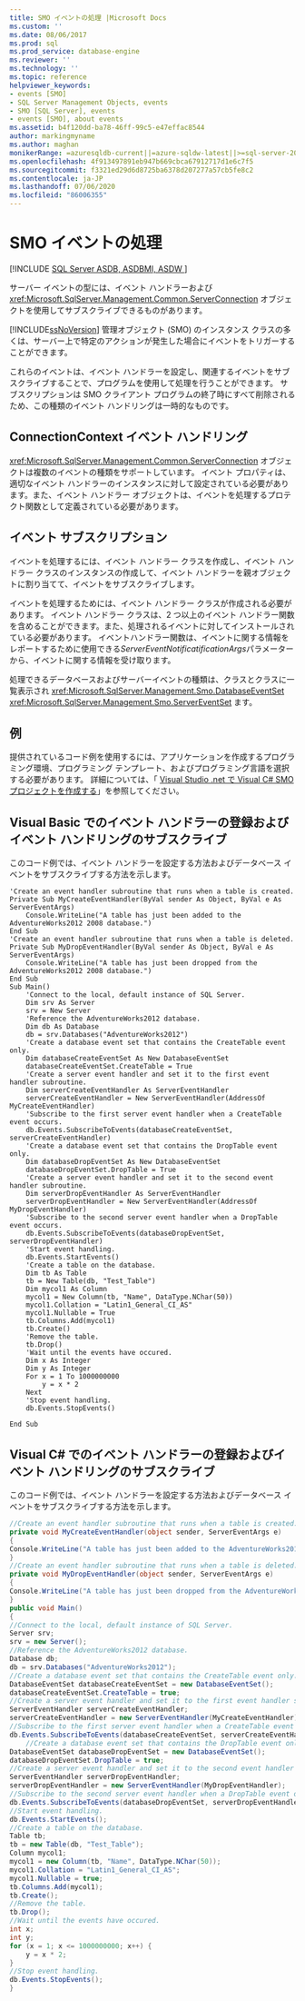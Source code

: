 ```yaml
---
title: SMO イベントの処理 |Microsoft Docs
ms.custom: ''
ms.date: 08/06/2017
ms.prod: sql
ms.prod_service: database-engine
ms.reviewer: ''
ms.technology: ''
ms.topic: reference
helpviewer_keywords:
- events [SMO]
- SQL Server Management Objects, events
- SMO [SQL Server], events
- events [SMO], about events
ms.assetid: b4f120dd-ba78-46ff-99c5-e47effac8544
author: markingmyname
ms.author: maghan
monikerRange: =azuresqldb-current||=azure-sqldw-latest||>=sql-server-2016||=sqlallproducts-allversions||>=sql-server-linux-2017||=azuresqldb-mi-current
ms.openlocfilehash: 4f913497891eb947b669cbca67912717d1e6c7f5
ms.sourcegitcommit: f3321ed29d6d8725ba6378d207277a57cb5fe8c2
ms.contentlocale: ja-JP
ms.lasthandoff: 07/06/2020
ms.locfileid: "86006355"
---
```

# <a name="handling-smo-events"></a>SMO イベントの処理
[!INCLUDE [SQL Server ASDB, ASDBMI, ASDW ](../../../includes/applies-to-version/sql-asdb-asdbmi-asa.md)]

  サーバー イベントの型には、イベント ハンドラーおよび <xref:Microsoft.SqlServer.Management.Common.ServerConnection> オブジェクトを使用してサブスクライブできるものがあります。  
  
 [!INCLUDE[ssNoVersion](../../../includes/ssnoversion-md.md)] 管理オブジェクト (SMO) のインスタンス クラスの多くは、サーバー上で特定のアクションが発生した場合にイベントをトリガーすることができます。  
  
 これらのイベントは、イベント ハンドラーを設定し、関連するイベントをサブスクライブすることで、プログラムを使用して処理を行うことができます。 サブスクリプションは SMO クライアント プログラムの終了時にすべて削除されるため、この種類のイベント ハンドリングは一時的なものです。  
  
## <a name="connectioncontext-event-handling"></a>ConnectionContext イベント ハンドリング  
 <xref:Microsoft.SqlServer.Management.Common.ServerConnection> オブジェクトは複数のイベントの種類をサポートしています。 イベント プロパティは、適切なイベント ハンドラーのインスタンスに対して設定されている必要があります。また、イベント ハンドラー オブジェクトは、イベントを処理するプロテクト関数として定義されている必要があります。  
  
## <a name="event-subscription"></a>イベント サブスクリプション  
 イベントを処理するには、イベント ハンドラー クラスを作成し、イベント ハンドラー クラスのインスタンスの作成して、イベント ハンドラーを親オブジェクトに割り当てて、イベントをサブスクライブします。  
  
 イベントを処理するためには、イベント ハンドラー クラスが作成される必要があります。 イベント ハンドラー クラスは、2 つ以上のイベント ハンドラー関数を含めることができます。また、処理されるイベントに対してインストールされている必要があります。 イベントハンドラー関数は、イベントに関する情報をレポートするために使用できる*ServerEventNotificatificationArgs*パラメーターから、イベントに関する情報を受け取ります。  
  
 処理できるデータベースおよびサーバーイベントの種類は、クラスとクラスに一覧表示され <xref:Microsoft.SqlServer.Management.Smo.DatabaseEventSet> <xref:Microsoft.SqlServer.Management.Smo.ServerEventSet> ます。  
  
## <a name="example"></a>例  
提供されているコード例を使用するには、アプリケーションを作成するプログラミング環境、プログラミング テンプレート、およびプログラミング言語を選択する必要があります。 詳細については、「 [Visual Studio .net で Visual C&#35; SMO プロジェクトを作成する](../../../relational-databases/server-management-objects-smo/how-to-create-a-visual-csharp-smo-project-in-visual-studio-net.md)」を参照してください。  

  
## <a name="registering-event-handlers-and-subscribing-to-event-handling-in-visual-basic"></a>Visual Basic でのイベント ハンドラーの登録およびイベント ハンドリングのサブスクライブ  
 このコード例では、イベント ハンドラーを設定する方法およびデータベース イベントをサブスクライブする方法を示します。  
  
```VBNET
'Create an event handler subroutine that runs when a table is created.
Private Sub MyCreateEventHandler(ByVal sender As Object, ByVal e As ServerEventArgs)
    Console.WriteLine("A table has just been added to the AdventureWorks2012 2008 database.")
End Sub
'Create an event handler subroutine that runs when a table is deleted.
Private Sub MyDropEventHandler(ByVal sender As Object, ByVal e As ServerEventArgs)
    Console.WriteLine("A table has just been dropped from the AdventureWorks2012 2008 database.")
End Sub
Sub Main()
    'Connect to the local, default instance of SQL Server.
    Dim srv As Server
    srv = New Server
    'Reference the AdventureWorks2012 database.
    Dim db As Database
    db = srv.Databases("AdventureWorks2012")
    'Create a database event set that contains the CreateTable event only.
    Dim databaseCreateEventSet As New DatabaseEventSet
    databaseCreateEventSet.CreateTable = True
    'Create a server event handler and set it to the first event handler subroutine.
    Dim serverCreateEventHandler As ServerEventHandler
    serverCreateEventHandler = New ServerEventHandler(AddressOf MyCreateEventHandler)
    'Subscribe to the first server event handler when a CreateTable event occurs.
    db.Events.SubscribeToEvents(databaseCreateEventSet, serverCreateEventHandler)
    'Create a database event set that contains the DropTable event only.
    Dim databaseDropEventSet As New DatabaseEventSet
    databaseDropEventSet.DropTable = True
    'Create a server event handler and set it to the second event handler subroutine.
    Dim serverDropEventHandler As ServerEventHandler
    serverDropEventHandler = New ServerEventHandler(AddressOf MyDropEventHandler)
    'Subscribe to the second server event handler when a DropTable event occurs.
    db.Events.SubscribeToEvents(databaseDropEventSet, serverDropEventHandler)
    'Start event handling.
    db.Events.StartEvents()
    'Create a table on the database.
    Dim tb As Table
    tb = New Table(db, "Test_Table")
    Dim mycol1 As Column
    mycol1 = New Column(tb, "Name", DataType.NChar(50))
    mycol1.Collation = "Latin1_General_CI_AS"
    mycol1.Nullable = True
    tb.Columns.Add(mycol1)
    tb.Create()
    'Remove the table.
    tb.Drop()
    'Wait until the events have occured.
    Dim x As Integer
    Dim y As Integer
    For x = 1 To 1000000000
        y = x * 2
    Next
    'Stop event handling.
    db.Events.StopEvents()

End Sub
``` 
  
## <a name="registering-event-handlers-and-subscribing-to-event-handling-in-visual-c"></a>Visual C# でのイベント ハンドラーの登録およびイベント ハンドリングのサブスクライブ  
 このコード例では、イベント ハンドラーを設定する方法およびデータベース イベントをサブスクライブする方法を示します。  
  
```csharp  
//Create an event handler subroutine that runs when a table is created.   
private void MyCreateEventHandler(object sender, ServerEventArgs e)   
{   
Console.WriteLine("A table has just been added to the AdventureWorks2012 database.");   
}   
//Create an event handler subroutine that runs when a table is deleted.   
private void MyDropEventHandler(object sender, ServerEventArgs e)   
{   
Console.WriteLine("A table has just been dropped from the AdventureWorks2012 database.");   
}   
public void Main()   
{   
//Connect to the local, default instance of SQL Server.   
Server srv;   
srv = new Server();   
//Reference the AdventureWorks2012 database.   
Database db;   
db = srv.Databases("AdventureWorks2012");   
//Create a database event set that contains the CreateTable event only.   
DatabaseEventSet databaseCreateEventSet = new DatabaseEventSet();   
databaseCreateEventSet.CreateTable = true;   
//Create a server event handler and set it to the first event handler subroutine.   
ServerEventHandler serverCreateEventHandler;   
serverCreateEventHandler = new ServerEventHandler(MyCreateEventHandler);   
//Subscribe to the first server event handler when a CreateTable event occurs.   
db.Events.SubscribeToEvents(databaseCreateEventSet, serverCreateEventHandler);   
    //Create a database event set that contains the DropTable event only.   
DatabaseEventSet databaseDropEventSet = new DatabaseEventSet();   
databaseDropEventSet.DropTable = true;   
//Create a server event handler and set it to the second event handler subroutine.   
ServerEventHandler serverDropEventHandler;   
serverDropEventHandler = new ServerEventHandler(MyDropEventHandler);   
//Subscribe to the second server event handler when a DropTable event occurs.   
db.Events.SubscribeToEvents(databaseDropEventSet, serverDropEventHandler);   
//Start event handling.   
db.Events.StartEvents();   
//Create a table on the database.   
Table tb;   
tb = new Table(db, "Test_Table");   
Column mycol1;   
mycol1 = new Column(tb, "Name", DataType.NChar(50));   
mycol1.Collation = "Latin1_General_CI_AS";   
mycol1.Nullable = true;   
tb.Columns.Add(mycol1);   
tb.Create();   
//Remove the table.   
tb.Drop();   
//Wait until the events have occured.   
int x;   
int y;   
for (x = 1; x <= 1000000000; x++) {   
    y = x * 2;   
}   
//Stop event handling.   
db.Events.StopEvents();   
}  
```  
  
  
